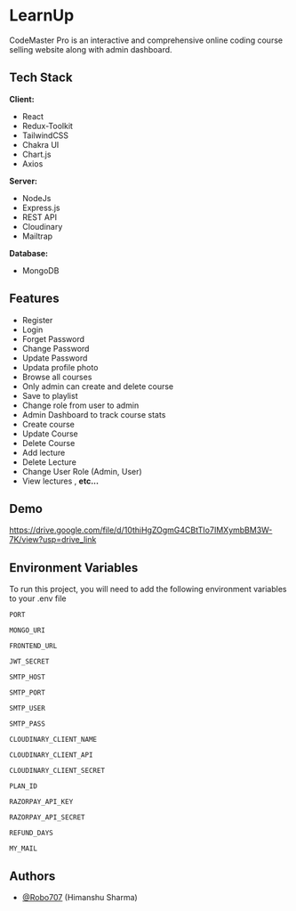 
# LearnUp
CodeMaster Pro is an interactive and comprehensive online coding course selling website along with admin dashboard. 


## Tech Stack

**Client:** 
- React
- Redux-Toolkit 
- TailwindCSS
- Chakra UI
- Chart.js
- Axios

**Server:** 
- NodeJs 
- Express.js
- REST API
- Cloudinary
- Mailtrap

**Database:** 
- MongoDB


## Features

- Register
- Login
- Forget Password
- Change Password
- Update Password
- Updata profile photo
- Browse all courses
- Only admin can create and delete course
- Save to playlist
- Change role from user to admin
- Admin Dashboard to track course stats
- Create course
- Update Course 
- Delete Course 
- Add lecture 
- Delete Lecture 
- Change User Role (Admin, User)
- View lectures , **etc...**  



## Demo

https://drive.google.com/file/d/10thiHgZOgmG4CBtTIo7IMXymbBM3W-7K/view?usp=drive_link


## Environment Variables

To run this project, you will need to add the following environment variables to your .env file

`PORT`

`MONGO_URI`

`FRONTEND_URL` 

`JWT_SECRET`

`SMTP_HOST` 

`SMTP_PORT` 

`SMTP_USER` 

`SMTP_PASS` 

`CLOUDINARY_CLIENT_NAME` 

`CLOUDINARY_CLIENT_API` 

`CLOUDINARY_CLIENT_SECRET` 

`PLAN_ID`

`RAZORPAY_API_KEY`

`RAZORPAY_API_SECRET` 

`REFUND_DAYS`

`MY_MAIL` 


## Authors

- [@Robo707](https://github.com/Robo707) (Himanshu Sharma)

